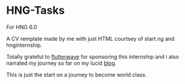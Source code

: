 # HNG-Tasks
For HNG 6.0


A CV remplate made by me with just HTML courtsey of start.ng and hnginternship. 

Totally grateful to [flutterwave](https://twitter.com/KingAbesh_/status/1165020158722809858?s=20) for sponsoring this internship and i also narrated my journey so far on my lucid [blog](https://lucid.blog/abeshekwere/post/1566597167).

This is just the start on a journey to become world class.
